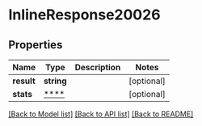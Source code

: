 # InlineResponse20026

## Properties
Name | Type | Description | Notes
------------ | ------------- | ------------- | -------------
**result** | **string** |  | [optional] 
**stats** | [****](.md) |  | [optional] 

[[Back to Model list]](../README.md#documentation-for-models) [[Back to API list]](../README.md#documentation-for-api-endpoints) [[Back to README]](../README.md)

